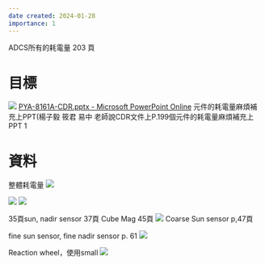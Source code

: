 ```yaml
---
date created: 2024-01-28
importance: 1
---
```

ADCS所有的耗電量
203 頁
# 目標

![](Pasted%20image%2020240128174311.png)
[PYA-8161A-CDR.pptx - Microsoft PowerPoint Online](https://1drv.ms/p/s!AuvqC-529pCYgQpuPG1mJ8tb7iNw)
元件的耗電量麻煩補充上PPT(楊子毅 筱君 易中 老師說CDR文件上P.199個元件的耗電量麻煩補充上PPT 1
# 資料
整體耗電量
![](Pasted%20image%2020240130230400.png)

![](Pasted%20image%2020240128173245.png)
![](Pasted%20image%2020240128174050.png)

35頁sun, nadir sensor 
37頁
Cube Mag 45頁
![](Pasted%20image%2020240129134208.png)
Coarse Sun sensor p,47頁

fine sun sensor, fine nadir sensor p. 61
![](Pasted%20image%2020240128175609.png)

Reaction wheel，使用small
![](Pasted%20image%2020240128172651.png)

